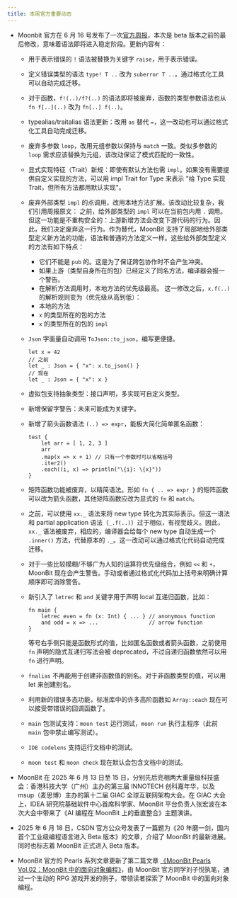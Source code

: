 ```yaml
---
title: 本周官方重要动态
---
```


- Moonbit 官方在 6 月 16 号发布了一次[官方周报](https://mp.weixin.qq.com/s/QNYVLKpVRCLAJ0EuwzzxHA)，本次是 beta 版本之前的最后修改，意味着语法即将进入稳定阶段。更新内容有：

  - 用于表示错误的 `!` 语法被替换为关键字 `raise`，用于表示错误。
  - 定义错误类型的语法 `type! T ..` 改为 `suberror T ..`，通过格式化工具可以自动完成迁移。
  - 对于函数，`f!(..)/f?(..)` 的语法即将被废弃，函数的类型参数语法也从 `fn f[..](..)` 改为 `fn[..] f(..)`。
  - typealias/traitalias 语法更新：改用 `as` 替代 `=`，这一改动也可以通过格式化工具自动完成迁移。
  - 废弃多参数 `loop`，改用元组参数以保持与 `match` 一致。类似多参数的 `loop` 需求应该替换为元组，该改动保证了模式匹配的一致性。
  - 显式实现特征（Trait）新规：即使有默认方法也需 `impl`。如果没有需要提供自定义实现的方法，可以用 impl Trait for Type 来表示 "给 Type 实现 Trait，但所有方法都用默认实现"。
  - 废弃外部类型 `impl` 的点调用，改用本地方法扩展。该改动比较复杂，我们引用周报原文：
    之前，给外部类型的 `impl` 可以在当前包内用 `.` 调用。但这一功能是不重构安全的：上游新增方法会改变下游代码的行为。因此，我们决定废弃这一行为。作为替代，MoonBit 支持了局部地给外部类型定义新方法的功能，语法和普通的方法定义一样。这些给外部类型定义的方法有如下特点：

    - 它们不能是 `pub` 的。这是为了保证跨包协作时不会产生冲突。
    - 如果上游（类型自身所在的包）已经定义了同名方法，编译器会报一个警告。
    - 在解析方法调用时，本地方法的优先级最高。
      这一修改之后，`x.f(..)` 的解析规则变为（优先级从高到低）：
    - 本地的方法
    - `x` 的类型所在的包的方法
    - `x` 的类型所在的包的 `impl`

  - `Json` 字面量自动调用 `ToJson::to_json`，编写更便捷。
    ```mbt
    let x = 42
    // 之前
    let _ : Json = { "x": x.to_json() }
    // 现在
    let _ : Json = { "x": x }
    ```
  - 虚拟包支持抽象类型：接口声明，多实现可自定义类型。
  - 新增保留字警告：未来可能成为关键字。
  - 新增了箭头函数语法 `(..) => expr`，能极大简化简单匿名函数：
    ```mbt
    test {
        let arr = [ 1, 2, 3 ]
        arr
        .map(x => x + 1) // 只有一个参数时可以省略括号
        .iter2()
        .each((i, x) => println("\{i}: \{x}"))
    }
    ```
  - 矩阵函数功能被废弃，以精简语法。形如 `fn { .. => expr }` 的矩阵函数可以改为箭头函数，其他矩阵函数应改为显式的 `fn` 和 `match`。
  - 之前，可以使用 `xx._` 语法来将 new type 转化为其实际表示。但这一语法和 partial application 语法（`_.f(..)`）过于相似，有视觉歧义。因此，`xx._` 语法被废弃，相应的，编译器会给每个 new type 自动生成一个 `.inner()` 方法，代替原本的 `._`。这一改动可以通过格式化代码自动完成迁移。
  - 对于一些比较模糊/不够广为人知的运算符优先级组合，例如 `<<` 和 `+`，MoonBit 现在会产生警告。手动或者通过格式化代码加上括号来明确计算顺序即可消除警告。
  - 新引入了 `letrec` 和 `and` 关键字用于声明 local 互递归函数，比如：
    ```mbt
    fn main {
        letrec even = fn (x: Int) { ... } // anonymous function
        and odd = x => ...                // arrow function
    }
    ```
    等号右手侧只能是函数形式的值，比如匿名函数或者箭头函数，之前使用 `fn` 声明的隐式互递归写法会被 deprecated，不过自递归函数依然可以用 `fn` 进行声明。
  - `fnalias` 不再能用于创建非函数值的别名。对于非函数类型的值，可以用 let 来创建别名。
  - 利用新的错误多态功能，标准库中的许多高阶函数如 `Array::each` 现在可以接受带错误的回调函数了。
  - `main` 包测试支持：`moon test` 运行测试，`moon run` 执行主程序（此前 `main` 包中禁止编写测试）。
  - `IDE codelens` 支持运行文档中的测试。
  - `moon test` 和 `moon check` 现在默认会包含文档中的测试。

- MoonBit 在 2025 年 6 月 13 日至 15 日，分别先后亮相两大重量级科技盛会：香港科技大学（广州）主办的第三届 INNOTECH 创科嘉年华，以及 msup（麦思博）主办的第十二届 GIAC 全球互联网架构大会。在 GIAC 大会上，IDEA 研究院基础软件中心首席科学家、MoonBit 平台负责人张宏波在本次大会中带来了《AI 编程在 MoonBit 上的垂直整合》主题演讲。
- 2025 年 6 月 18 日，CSDN 官方公众号发表了一篇题为《20 年磨一剑，国内首个工业级编程语言进入 Beta 版本》的文章，介绍了 MoonBit 的最新进展。同时也标志着 MoonBit 正式进入 Beta 版本。
- MoonBit 官方的 Pearls 系列文章更新了第二篇文章 [《MoonBit Pearls Vol.02：MoonBit 中的面向对象编程》](https://mp.weixin.qq.com/s/mDsY4fnGmggk9JSH1sLE2g)，由 MoonBit 官方同学刘子悦执笔，通过一个生动的 RPG 游戏开发的例子，带领读者探索了 MoonBit 中的面向对象编程。
